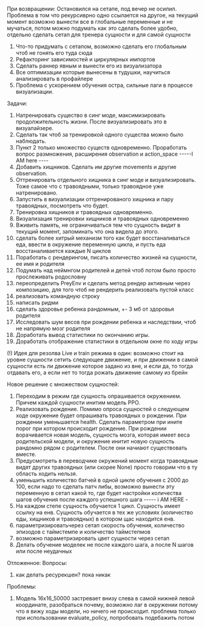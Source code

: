 
При возвращении: 
Остановился на сетапе, под вечер не осилил. Проблема в том что рекурсиврно одно ссылается на другое, на текущий 
момент возможно вынести все в глобальные переменные и не мучаться, потом можно подумать как это сделать более удобно, 
отдельно сделать сетап для тренера сущности и для самой сущности  
1. Что-то придумать с сетапом, возможно сделать его глобальным чтоб не гонять его туда сюда 
2. Рефакторинг зависимостей и циркулярных импортов 
3. Сделать раннер явным и вынести его из визуализатора 
4. Все оптимизации которые вынесены в тудушки, научиться анализировать в профайлере
5. Проблема с ускорением обучения остра, сильные лаги в процессе визуализации. 

Задачи: 
1. Натренировать существо в синг моде, максимизировать продолжительность жизни. После визуализировать это в визуалайзере. 
2. Сделать так чтоб за тренировкой одного существа можно было наблюдать.
3. Пункт 2 только множество существ одновременно. Проработать вопрос размножения, расширения observation и action_space
-----I AM here ----
4. Добавить хищников. Сделать им другие movements и другие observation.
5. Оттренировать отдельного хищника в синг моде и визуализировать. Тоже самое что с травоядными, только травоядное уже натренировано. 
6. Запустить в визуализации оттренированого хищника и пару травоядных, посмотреть что будет. 
7. Тренировка хищников и травоядных одновременно. 
8. Визуализация тренировки хищников и травоядных одновременно
9. Вживить память, не ограничиваться тем что сущность видит в текущий момент, запоминать что она видела до этого.
10. сделать более хитрый механизм того как будет восстаналиваться еда, ввести в окружение переменную цикла, и пусть еда восстаналивается каждые N циклов 
11. Поработать с рендерингом, писать количество жизней на сущности, ее имя и родителя 
12. Подумать над неймнгом родителей и детей чтоб потом было просто прослеживать родословну
13. переопределить PreyEnv и сделать метод рендер активным через композицию, для того чтоб не рендерить реализовать пустой класс
14. реализовать командную строку 
15. написать ридми 
16. сделать здоровье ребенка рандомным, +- 3 мб от здоровья родителя 
17. Исследовать шум весов при рождении ребенка и наследствии, чтоб не напрямую мозг родителя 
18. Доработать вывод статистики по окончанию игры. 
19. Доработать отображение статистики в отдельном окне по ходу игры 

(!) Идея для резолва Live и train режима в один: возможно стоит на уровне сущности сетить следующее движение, и при движении в самой сущности есть ли движение 
которое задано из вне, и если да, то тогда отдавать его, а если нет то тогда рожать движение самому из брейн


Новое решение с множеством сущностей: 
1. Переходим в режим где сущность опрашивается окружением. Причем каждой сущности инитим модель РРО. 
2. Реализовать рождение. Помимо опроса сущностей о следующем ходе окружение будет опрашивать травоядных о рождении. 
При рождении уменьшается health. Сделать параметром при ините порог при котором происходит рождение. При рождении 
ворачивается новая модель, сущность мозга, которая имеет веса родительской модели, и окружение инитит новую сущность 
рандомно рядом с родителем. После они начиают существовать вместе.
3. Предусмотреть в переводчике окружений момент когда травоядные видят других травоядных (или скорее None) просто 
говорим что в ту область ходить нельзя.
4. уменьшить количество батчей в одной цикле обучения с 2000 до 100, если надо то сделать патч либы, возможно вынести 
эту переменную в сетап какой то, где будет настройки количества шагов обучения после каждого успешного шага
----- i AM HERE - 
5. На каждом степе сущность обучается 1 цикл. Сущность имеет ссылку на енв. Сущность обучается в тех же условиях 
(количество еды, хищников и травоядных) в котором щас находится енв.
6. параметризироватьчерез сетап скорость обучения, количество эпизодов с таймстемпе и количество таймстепмов
7. возможно параметризировать цвет сущности через сетап 
8. Делать обучение моделек не после каждого шага, а после N шагов или после неудачных 


Отложенное: 
Вопросы: 
1. как делать ресурекшен? пока никак 

Проблемы: 
1. Модель 16х16_50000 застревает внизу слева в самой нижней левой координате, разобраться почему, возможно лаг в 
окружении потому что я вижу ходы модели, но ничего не происходит. проблема только при использовании evaluate_policy, 
попробовать подебажить потом 